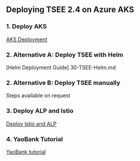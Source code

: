 

## Deploying TSEE 2.4 on Azure AKS


### 1. Deploy AKS

[AKS Deployment](../02-AKS-Install/README.md)


### 2. Alternative A: Deploy TSEE with Helm

[Helm Deployment Guide] 30-TSEE-Helm.md



### 2. Alternative B: Deploy TSEE manually

Steps available on request


### 3. Deploy ALP and Istio

[Deploy Istio and ALP](../03-Istio-with-ALP/40-ALP-Install.md)


### 4. YaoBank Tutorial

[YaoBank tutorial](tutorial/yaobank/README.md)
